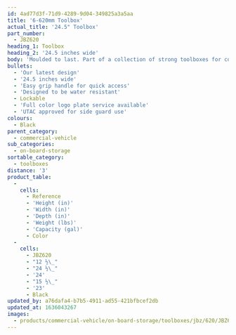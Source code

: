 ```yaml
---
id: 4ad77d3f-71d9-4289-9d04-349825a3a5aa
title: '6-620mm Toolbox'
actual_title: '24.5" Toolbox'
part_number:
  - JBZ620
heading_1: Toolbox
heading_2: '24.5 inches wide'
body: 'Moulded to last. Part of a collection of strong toolboxes for commercial vehicles, featuring our latest design.'
bullets:
  - 'Our latest design'
  - '24.5 inches wide'
  - 'Easy grip handle for quick access'
  - 'Designed to be water resistant'
  - Lockable
  - 'Full color logo plate service available'
  - 'UTAC approved for side guard use'
colours:
  - Black
parent_category:
  - commercial-vehicle
sub_categories:
  - on-board-storage
sortable_category:
  - toolboxes
distance: '3'
product_table:
  -
    cells:
      - Reference
      - 'Height (in)'
      - 'Width (in)'
      - 'Depth (in)'
      - 'Weight (lbs)'
      - 'Capacity (gal)'
      - Color
  -
    cells:
      - JBZ620
      - "12 ½\_"
      - "24 ½\_"
      - '24'
      - "15 ½\_"
      - '23'
      - Black
updated_by: a76dafa4-b7b5-4911-ad55-421bfbcef2db
updated_at: 1636043267
images:
  - products/commercial-vehicle/on-board-storage/toolboxes/jbz/620/JBZ620.png
---
```

